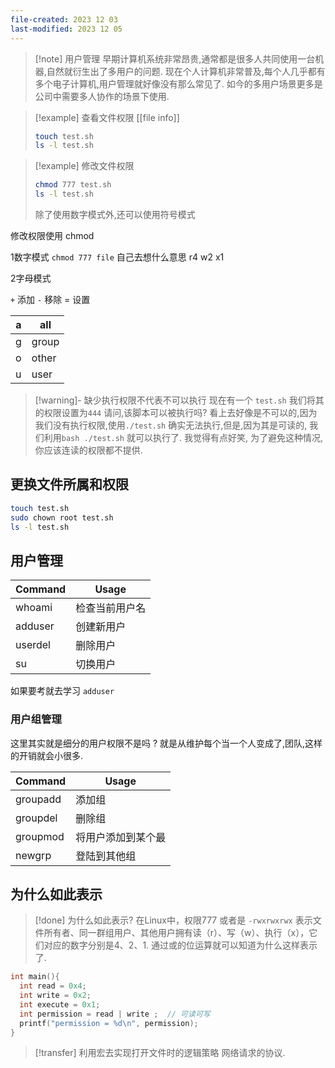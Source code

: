 ```yaml
---
file-created: 2023 12 03
last-modified: 2023 12 05
---
```


>[!note] 用户管理
>早期计算机系统非常昂贵,通常都是很多人共同使用一台机器,自然就衍生出了多用户的问题. 现在个人计算机非常普及,每个人几乎都有多个电子计算机,用户管理就好像没有那么常见了. 如今的多用户场景更多是公司中需要多人协作的场景下使用. 

>[!example] 查看文件权限  [[file info]] 
>```bash
>touch test.sh
>ls -l test.sh
>```


>[!example] 修改文件权限
>```bash
>chmod 777 test.sh
>ls -l test.sh
>```
>除了使用数字模式外,还可以使用符号模式 



修改权限使用 chmod 

1数字模式 
`chmod 777 file` 自己去想什么意思
r4
w2
x1

2字母模式

`+` 添加 `-` 移除 = 设置 

| a | all |
| ---- | ---- |
| g | group |
| o | other |
| u | user |



>[!warning]- 缺少执行权限不代表不可以执行
>现在有一个 `test.sh` 我们将其的权限设置为`444` 请问,该脚本可以被执行吗? 
>看上去好像是不可以的,因为我们没有执行权限,使用`./test.sh` 确实无法执行,但是,因为其是可读的, 我们利用`bash ./test.sh` 就可以执行了. 我觉得有点好笑, 为了避免这种情况,你应该连读的权限都不提供.




## 更换文件所属和权限

```bash
touch test.sh
sudo chown root test.sh
ls -l test.sh
```




## 用户管理 

| Command | Usage          |
| ------- | -------------- |
| whoami  | 检查当前用户名 |
| adduser | 创建新用户     |
| userdel | 删除用户       |
| su      | 切换用户       |
如果要考就去学习 `adduser`

### 用户组管理 

这里其实就是细分的用户权限不是吗 ? 就是从维护每个当一个人变成了,团队,这样的开销就会小很多. 

| Command  | Usage     |
| -------- | --------- |
| groupadd | 添加组       |
| groupdel | 删除组       |
| groupmod | 将用户添加到某个最 |
| newgrp   | 登陆到其他组    |


## 为什么如此表示

>[!done] 为什么如此表示?
在Linux中，权限777 或者是 `-rwxrwxrwx` 表示文件所有者、同一群组用户、其他用户拥有读（r）、写（w）、执行（x），它们对应的数字分别是4、2、1. 通过或的位运算就可以知道为什么这样表示了.  
```c
int main(){
  int read = 0x4;
  int write = 0x2;
  int execute = 0x1;
  int permission = read | write ;  // 可读可写
  printf("permission = %d\n", permission);
}
```

>[!transfer] 利用宏去实现打开文件时的逻辑策略
>网络请求的协议. 



